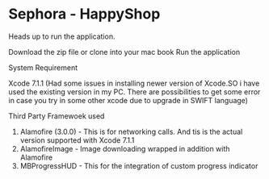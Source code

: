 # Sephora - HappyShop


Heads up to run the application. 

Download the zip file or clone into your mac book
Run the application


System Requirement 

Xcode 7.1.1 
(Had some issues in installing newer version of Xcode.SO i have used the existing version in my PC. There are possibilities to get some error in case you try in some other xcode due to upgrade in SWIFT language)

Third Party Framewoek used

  1. Alamofire (3.0.0) - This is for networking calls. And tis is the actual version supported with Xcode 7.1.1
  2. AlamofireImage - Image downloading wrapped in addition with Alamofire
  3. MBProgressHUD - This for the integration of custom progress indicator 
